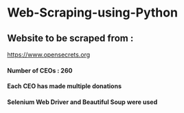 # Web-Scraping-using-Python

## Website to be scraped from : 
   https://www.opensecrets.org
   
#### Number of CEOs : 260 
#### Each CEO has made multiple donations
#### Selenium Web Driver and Beautiful Soup  were used 
